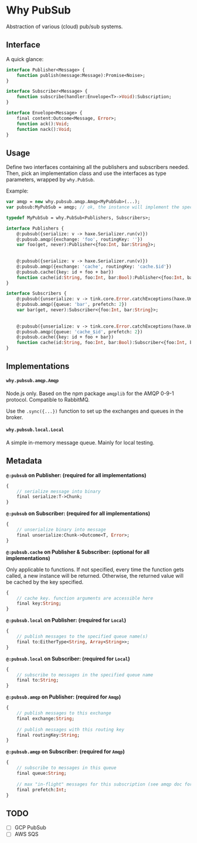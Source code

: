 # Why PubSub

Abstraction of various (cloud) pub/sub systems.

## Interface

A quick glance:

```haxe
interface Publisher<Message> {
	function publish(message:Message):Promise<Noise>;
}

interface Subscriber<Message> {
	function subscribe(handler:Envelope<T>->Void):Subscription;
}

interface Envelope<Message> {
	final content:Outcome<Message, Error>;
	function ack():Void;
	function nack():Void;
}
```

## Usage

Define two interfaces containing all the publishers and subscribers needed. 
Then, pick an implementation class and use the interfaces as type parameters, wrapped by `why.PubSub`.

Example:

```haxe
var amqp = new why.pubsub.amqp.Amqp<MyPubSub>(...);
var pubsub:MyPubSub = amqp; // ok, the instance will implement the specified interface

typedef MyPubSub = why.PubSub<Publishers, Subscribers>;

interface Publishers {
	@:pubsub({serialize: v -> haxe.Serializer.run(v)})
	@:pubsub.amqp({exchange: 'foo', routingKey: ''})
	var foo(get, never):Publisher<{foo:Int, bar:String}>;
	
	
	@:pubsub({serialize: v -> haxe.Serializer.run(v)})
	@:pubsub.amqp({exchange: 'cache', routingKey: 'cache.$id'})
	@:pubsub.cache({key: id + foo + bar})
	function cache(id:String, foo:Int, bar:Bool):Publisher<{foo:Int, bar:String}>;
}

interface Subscribers {
	@:pubsub({unserialize: v -> tink.core.Error.catchExceptions(haxe.Unserializer.run.bind(v))})
	@:pubsub.amqp({queue: 'bar', prefetch: 2})
	var bar(get, never):Subscriber<{foo:Int, bar:String}>;
	
	
	@:pubsub({unserialize: v -> tink.core.Error.catchExceptions(haxe.Unserializer.run.bind(v))})
	@:pubsub.amqp({queue: 'cache_$id', prefetch: 2})
	@:pubsub.cache({key: id + foo + bar})
	function cache(id:String, foo:Int, bar:Bool):Subscriber<{foo:Int, bar:String}>;
}
```

## Implementations

#### `why.pubsub.amqp.Amqp`

Node.js only. Based on the npm package `amqplib` for the AMQP 0-9-1 protocol. Compatible to RabbitMQ.

Use the `.sync({...})` function to set up the exchanges and queues in the broker.

#### `why.pubsub.local.Local`

A simple in-memory message queue. Mainly for local testing.

## Metadata

**`@:pubsub` on Publisher: (required for all implementations)**  

```haxe
{
	// serialize message into binary
	final serialize:T->Chunk;
}
```

**`@:pubsub` on Subscriber: (required for all implementations)**  

```haxe
{
	// unserialize binary into message
	final unserialize:Chunk->Outcome<T, Error>;
}
```

**`@:pubsub.cache` on Publisher & Subscriber: (optional for all implementations)**  

Only applicable to functions. If not specified, every time the function gets called, a new instance will be returned. Otherwise, the returned value will be cached by the key specified.

```haxe
{
	// cache key. function arguments are accessible here
	final key:String;
}
```

**`@:pubsub.local` on Publisher: (required for `Local`)**  

```haxe
{
	// publish messages to the specified queue name(s)
	final to:EitherType<String, Array<String>>;
}
```

**`@:pubsub.local` on Subscriber: (required for `Local`)**  

```haxe
{
	// subscribe to messages in the specified queue name
	final to:String;
}
```

**`@:pubsub.amqp` on Publisher: (required for `Amqp`)**  

```haxe
{
	// publish messages to this exchange
	final exchange:String;
	
	// publish messages with this routing key
	final routingKey:String;
}
```

**`@:pubsub.amqp` on Subscriber: (required for `Amqp`)**  

```haxe
{
	// subscribe to messages in this queue
	final queue:String;
	
	// max "in-flight" messages for this subscription (see amqp doc for more info)
	final prefetch:Int;
}
```

## TODO

- [ ] GCP PubSub
- [ ] AWS SQS